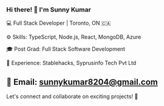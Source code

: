 ### Hi there! 👋 I'm Sunny Kumar

💻 Full Stack Developer | Toronto, ON 🇨🇦

⚙️ Skills: TypeScript, Node.js, React, MongoDB, Azure

🎓 Post Grad: Full Stack Software Development

🚀 Experience: Stablehacks, Syprusinfo Tech Pvt Ltd

📧 Email: sunnykumar8204@gmail.com
---
Let's connect and collaborate on exciting projects! 🌟
